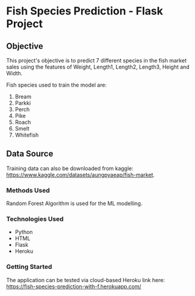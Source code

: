 # Fish Species Prediction - Flask Project

## Objective
This project's objective is to predict 7 different species in the fish market sales using the features of Weight, Length1, Length2, Length3, Height and Width. 

Fish species used to train the model are:
1. Bream
2. Parkki
3. Perch
4. Pike
5. Roach
6. Smelt
7. Whitefish

## Data Source
Training data can also be downloaded from kaggle:
https://www.kaggle.com/datasets/aungpyaeap/fish-market.

### Methods Used

Random Forest Algorithm is used for the ML modelling. 

### Technologies Used
* Python 
* HTML
* Flask 
* Heroku

### Getting Started

The application can be tested via cloud-based Heroku link here:
https://fish-species-prediction-with-f.herokuapp.com/
